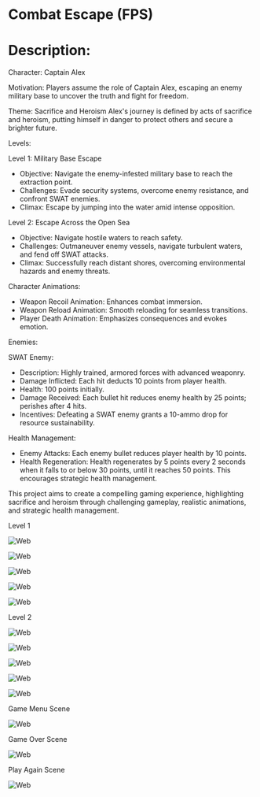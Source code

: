 # Combat Escape (FPS)

# Description:

Character: Captain Alex

Motivation: Players assume the role of Captain Alex, escaping an enemy military base to uncover the truth and fight for freedom.

Theme: Sacrifice and Heroism 
Alex's journey is defined by acts of sacrifice and heroism, putting himself in danger to protect others and secure a brighter future.

Levels:

Level 1: Military Base Escape
- Objective: Navigate the enemy-infested military base to reach the extraction point.
- Challenges: Evade security systems, overcome enemy resistance, and confront SWAT enemies.
- Climax: Escape by jumping into the water amid intense opposition.

Level 2: Escape Across the Open Sea
- Objective: Navigate hostile waters to reach safety.
- Challenges: Outmaneuver enemy vessels, navigate turbulent waters, and fend off SWAT attacks.
- Climax: Successfully reach distant shores, overcoming environmental hazards and enemy threats.

Character Animations:
- Weapon Recoil Animation: Enhances combat immersion.
- Weapon Reload Animation: Smooth reloading for seamless transitions.
- Player Death Animation: Emphasizes consequences and evokes emotion.

Enemies:

SWAT Enemy:
- Description: Highly trained, armored forces with advanced weaponry.
- Damage Inflicted: Each hit deducts 10 points from player health.
- Health: 100 points initially.
- Damage Received: Each bullet hit reduces enemy health by 25 points; perishes after 4 hits.
- Incentives: Defeating a SWAT enemy grants a 10-ammo drop for resource sustainability.

Health Management:
- Enemy Attacks: Each enemy bullet reduces player health by 10 points.
- Health Regeneration: Health regenerates by 5 points every 2 seconds when it falls to or below 30 points, until it reaches 50 points. This encourages strategic health management.

This project aims to create a compelling gaming experience, highlighting sacrifice and heroism through challenging gameplay, realistic animations, and strategic health management.


Level 1

![Web](pic/1.png)

![Web](pic/2.png)

![Web](pic/3.png)

![Web](pic/4.png)

![Web](pic/5.png)

Level 2

![Web](pic/6.png)

![Web](pic/7.png)

![Web](pic/8.png)

![Web](pic/9.png)

![Web](pic/10.png)

Game Menu Scene

![Web](pic/11.png)

Game Over Scene

![Web](pic/12.png)

Play Again Scene

![Web](pic/13.png)

